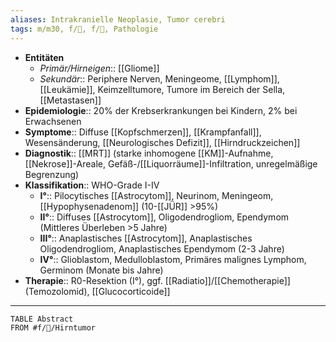 ```yaml
---
aliases: Intrakranielle Neoplasie, Tumor cerebri
tags: m/m30, f/🧠, f/🦀, Pathologie
---
```

- **Entitäten**
	- *Primär/Hirneigen*:: [[Gliome]]
	- *Sekundär*:: Periphere Nerven, Meningeome, [[Lymphom]], [[Leukämie]], Keimzelltumore, Tumore im Bereich der Sella, [[Metastasen]]
- **Epidemiologie**:: 20% der Krebserkrankungen bei Kindern, 2% bei Erwachsenen
- **Symptome**:: Diffuse [[Kopfschmerzen]], [[Krampfanfall]], Wesensänderung, [[Neurologisches Defizit]], [[Hirndruckzeichen]]
- **Diagnostik**:: [[MRT]] (starke inhomogene [[KM]]-Aufnahme, [[Nekrose]]-Areale, Gefäß-/[[Liquorräume]]-Infiltration, unregelmäßige Begrenzung)
- **Klassifikation**:: WHO-Grade I-IV
	- **I°**:: Pilocytisches [[Astrocytom]], Neurinom, Meningeom, [[Hypophysenadenom]] (10-[[JÜR]] >95%)
	- **II°**:: Diffuses [[Astrocytom]], Oligodendrogliom, Ependymom (Mittleres Überleben >5 Jahre)
	- **III°**:: Anaplastisches [[Astrocytom]], Anaplastisches Oligodendrogliom, Anaplastisches Ependymom (2-3 Jahre)
	- **IV°**:: Glioblastom, Medulloblastom, Primäres malignes Lymphom, Germinom (Monate bis Jahre)
- **Therapie**:: R0-Resektion (I°), ggf. [[Radiatio]]/[[Chemotherapie]] (Temozolomid), [[Glucocorticoide]]
---
```dataview
TABLE Abstract
FROM #f/🦀/Hirntumor 
```
